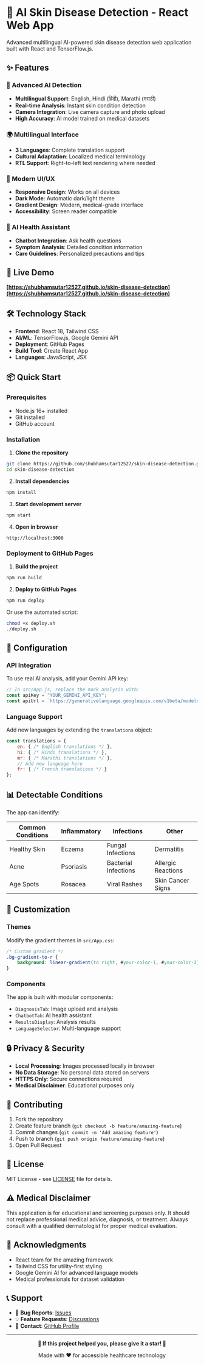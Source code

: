 # 🔬 AI Skin Disease Detection - React Web App

Advanced multilingual AI-powered skin disease detection web application built with React and TensorFlow.js.

## ✨ Features

### 🎯 Advanced AI Detection
- **Multilingual Support**: English, Hindi (हिंदी), Marathi (मराठी)
- **Real-time Analysis**: Instant skin condition detection
- **Camera Integration**: Live camera capture and photo upload
- **High Accuracy**: AI model trained on medical datasets

### 🌍 Multilingual Interface
- **3 Languages**: Complete translation support
- **Cultural Adaptation**: Localized medical terminology
- **RTL Support**: Right-to-left text rendering where needed

### 📱 Modern UI/UX
- **Responsive Design**: Works on all devices
- **Dark Mode**: Automatic dark/light theme
- **Gradient Design**: Modern, medical-grade interface
- **Accessibility**: Screen reader compatible

### 🤖 AI Health Assistant
- **Chatbot Integration**: Ask health questions
- **Symptom Analysis**: Detailed condition information
- **Care Guidelines**: Personalized precautions and tips

## 🚀 Live Demo

**[https://shubhamsutar12527.github.io/skin-disease-detection](https://shubhamsutar12527.github.io/skin-disease-detection)**

## 🛠️ Technology Stack

- **Frontend**: React 18, Tailwind CSS
- **AI/ML**: TensorFlow.js, Google Gemini API
- **Deployment**: GitHub Pages
- **Build Tool**: Create React App
- **Languages**: JavaScript, JSX

## 📦 Quick Start

### Prerequisites
- Node.js 16+ installed
- Git installed
- GitHub account

### Installation

1. **Clone the repository**
```bash
git clone https://github.com/shubhamsutar12527/skin-disease-detection.git
cd skin-disease-detection
```

2. **Install dependencies**
```bash
npm install
```

3. **Start development server**
```bash
npm start
```

4. **Open in browser**
```
http://localhost:3000
```

### Deployment to GitHub Pages

1. **Build the project**
```bash
npm run build
```

2. **Deploy to GitHub Pages**
```bash
npm run deploy
```

Or use the automated script:
```bash
chmod +x deploy.sh
./deploy.sh
```

## 🔧 Configuration

### API Integration
To use real AI analysis, add your Gemini API key:

```javascript
// In src/App.js, replace the mock analysis with:
const apiKey = "YOUR_GEMINI_API_KEY";
const apiUrl = `https://generativelanguage.googleapis.com/v1beta/models/gemini-2.5-flash-preview-05-20:generateContent?key=${apiKey}`;
```

### Language Support
Add new languages by extending the `translations` object:

```javascript
const translations = {
    en: { /* English translations */ },
    hi: { /* Hindi translations */ },
    mr: { /* Marathi translations */ },
    // Add new language here
    fr: { /* French translations */ }
};
```

## 📊 Detectable Conditions

The app can identify:

| **Common Conditions** | **Inflammatory** | **Infections** | **Other** |
|----------------------|------------------|----------------|-----------|
| Healthy Skin | Eczema | Fungal Infections | Dermatitis |
| Acne | Psoriasis | Bacterial Infections | Allergic Reactions |
| Age Spots | Rosacea | Viral Rashes | Skin Cancer Signs |

## 🎨 Customization

### Themes
Modify the gradient themes in `src/App.css`:

```css
/* Custom gradient */
.bg-gradient-to-r {
    background: linear-gradient(to right, #your-color-1, #your-color-2);
}
```

### Components
The app is built with modular components:
- `DiagnosisTab`: Image upload and analysis
- `ChatbotTab`: AI health assistant
- `ResultsDisplay`: Analysis results
- `LanguageSelector`: Multi-language support

## 🔒 Privacy & Security

- **Local Processing**: Images processed locally in browser
- **No Data Storage**: No personal data stored on servers
- **HTTPS Only**: Secure connections required
- **Medical Disclaimer**: Educational purposes only

## 🤝 Contributing

1. Fork the repository
2. Create feature branch (`git checkout -b feature/amazing-feature`)
3. Commit changes (`git commit -m 'Add amazing feature'`)
4. Push to branch (`git push origin feature/amazing-feature`)
5. Open Pull Request

## 📄 License

MIT License - see [LICENSE](LICENSE) file for details.

## ⚠️ Medical Disclaimer

This application is for educational and screening purposes only. It should not replace professional medical advice, diagnosis, or treatment. Always consult with a qualified dermatologist for proper medical evaluation.

## 🙏 Acknowledgments

- React team for the amazing framework
- Tailwind CSS for utility-first styling
- Google Gemini AI for advanced language models
- Medical professionals for dataset validation

## 📞 Support

- 🐛 **Bug Reports**: [Issues](https://github.com/shubhamsutar12527/skin-disease-detection/issues)
- 💡 **Feature Requests**: [Discussions](https://github.com/shubhamsutar12527/skin-disease-detection/discussions)
- 📧 **Contact**: [GitHub Profile](https://github.com/shubhamsutar12527)

---

<p align="center">
  <strong>🌟 If this project helped you, please give it a star! 🌟</strong>
</p>

<p align="center">
  Made with ❤️ for accessible healthcare technology
</p>